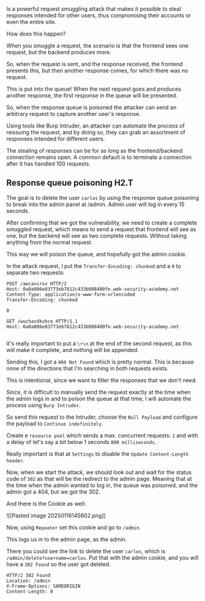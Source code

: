 Is a powerful request smuggling attack that makes it possible to steal responses intended for other users, thus compromising their accounts or even the entire site.

How does this happen?

When you smuggle a request, the scenario is that the frontend sees one request, but the backend produces more. 

So, when the request is sent, and the response received, the frontend presents this, but then another response comes, for which there was no request.

This is put into the queue! When the next request goes and produces another response, the first response in the queue will be presented.

So, when the response queue is poisoned the attacker can send an arbitrary request to capture another user's response.

Using tools like Burp Intruder, an attacker can automate the process of reissuing the request, and by doing so, they can grab an assortment of responses intended for different users.

The stealing of responses can be for as long as the frontend/backend connection remains open. A common default is to terminate a connection after it has handled 100 requests.

## Response queue poisoning H2.T

The goal is to delete the user `carlos` by using the response queue poisoning to break into the admin panel at /admin. Admin user will log in every 15 seconds.

After confirming that we got the vulnerability, we need to create a complete smuggled request, which means to send a request that frontend will see as one, but the backend will see as two complete requests. Without taking anything from the normal request.

This way we will poison the queue, and hopefully got the admin cookie.

In the attack request, I put the `Transfer-Encoding: chunked` and a `0` to separate two requests:

```http
POST /awcavcrsv HTTP/2
Host: 0a0a006e03773eb7812c433b008400fe.web-security-academy.net
Content-Type: application/x-www-form-urlencoded
Transfer-Encoding: chunked

0

GET /wuchasdkuhce HTTP/1.1
Host: 0a0a006e03773eb7812c433b008400fe.web-security-academy.net


```

It's really important to put a `\r\n` at the end of the second request, as this will make it complete, and nothing will be appended.

Sending this, I got a `404 Not Found` which is pretty normal. This is because none of the directions that I'm searching in both requests exists.

This is intentional, since we want to filter the responses that we don't need.

Since, it is difficult to manually send the request exactly at the time when the admin logs in and to poison the queue at that time, I will automate the process using `Burp Intruder`.

So send this request to the Intruder, choose the `Null Payload` and configure the payload to `Continue indefinitely`.

Create e `resource pool` which sends a max. concurrent requests: `1` and with a delay of let's say a bit below 1 seconds `800 milliseconds`.

Really important is that at `Settings` to disable the `Update Content-Length header`.

Now, when we start the attack, we should look out and wait for the status code of `302` as that will be the redirect to the admin page. Meaning that at the time when the admin wanted to log in, the queue was poisoned, and the admin got a 404, but we got the 302.

And there is the Cookie as well:

![[Pasted image 20250116145602.png]]

Now, using `Repeater` set this cookie and go to `/admin`. 

This logs us in to the admin page, as the admin.

There you could see the link to delete the user `carlos`, which is `/admin/delete?username=carlos`. Put that with the admin cookie, and you will have a `302 Found` so the user got deleted.

```http
HTTP/2 302 Found
Location: /admin
X-Frame-Options: SAMEORIGIN
Content-Length: 0
```
